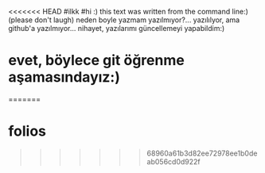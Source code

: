 <<<<<<< HEAD
#ilkk
#hi :) this text was written from the command line:)(please don't laugh)
neden boyle yazmam yazılmıyor?...
yazılılyor, ama github'a yazılmıyor...
nihayet, yazılarımı güncellemeyi yapabildim:)
# evet, böylece git öğrenme aşamasındayız:)
=======
# folios
>>>>>>> 68960a61b3d82ee72978ee1b0deab056cd0d922f

